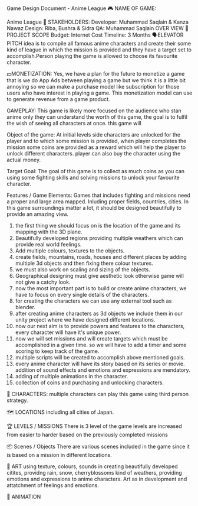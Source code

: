 Game Design Document - Anime League
🎮️ NAME OF GAME:

Anime League
👥 STAKEHOLDERS:
Developer: Muhammad Saqlain & Kanza Nawaz
Design: Riba, Bushra & Sidra
QA: Muhammad Saqlain
OVER VIEW
📐 PROJECT SCOPE
Budget: Internet Cost
Timeline: 3 Months
🗣️ELEVATOR PITCH
idea is to compile all famous anime characters and create their some kind of league in which the mission is provided and they have a target set to accomplish.Person playing the game is allowed to choose its favourite character.

💵MONETIZATION:
Yes, we have a plan for the future to monetize a game that is we do App Ads between playing a game but we think it is a little bit annoying so we can make a purchase model like subscription for those users who have interest in playing a game. This monetization model can use to generate revenue from a game product.

GAMEPLAY:
This game is likely more focused on the audience who stan anime only they can understand the worth of this game, the goal is to fulfil the wish of seeing all characters at once. this game will 

Object of the game:
At initial levels side characters are unlocked for the player and to which some mission is provided, when player completes the mission some coins are provided as a reward which will help the player to unlock different characters. player can also buy the character using the actual money.

Target Goal:
The goal of this game is to collect as much coins as you can using some fighting skills and solving missions to unlock your favourite character.

Features / Game Elements:
Games that includes fighting and missions need a proper and large area mapped. Inluding proper fields, countries, cities. In this game surroundings matter a lot, it should be designed beautifully to provide an amazing view.

1. the first thing we should focus on is the location of the game and its mapping with the 3D plane.
2. Beautifully developed regions providing multiple weathers which can provide real world feelings.
3. Add multiple colours, textures to the objects.
4. create fields, mountains, roads, houses and different places by adding multiple 3d objects and then fixing there colour textures.
5. we must also work on scaling and sizing of the objects.
6. Geographical designing must give aesthetic look otherwise game will not give a catchy look.
7. now the most important part is to build or create anime characters, we have to focus on every single details of the characters.
8. for creating the characters we can use any external tool such as blender.
9. after creating anime characters as 3d objects we include them in our unity project where we have designed different locations.
10. now our next aim is to provide powers and features to the characters, every character will have it's unique power.
11. now we will set missions and will create targets which must be accomplished in a given time. so we will have to add a timer and some scoring to keep track of the game.
12. multiple scripts will be created to accomplish above mentioned goals.
13. every anime character will have its story based on its series or movie. addition of sound effects and emotions and expressions are mendatory.
14. adding of multiple animations in the character.
15. collection of coins and purchasing and unlocking characters.




👤 CHARACTERS:
multiple characters can play this game using third person strategy.

🗺 LOCATIONS
including all cities of Japan.

🏆 LEVELS / MISSIONS
There is 3 level of the game
levels are increased from easier to harder based on the previously completed missions

📦 Scenes / Objects
There are various scenes included in the game since it is based on a mission in different locations.

🎨 ART
using texture, colours, sounds in creating beautifully developed citites, providng rain, snow, cherryblossoms kind of weathers, providing emotions and expressions to anime characters. Art as in development and attatchment of feelings and emotions.

🏃‍ ANIMATION

